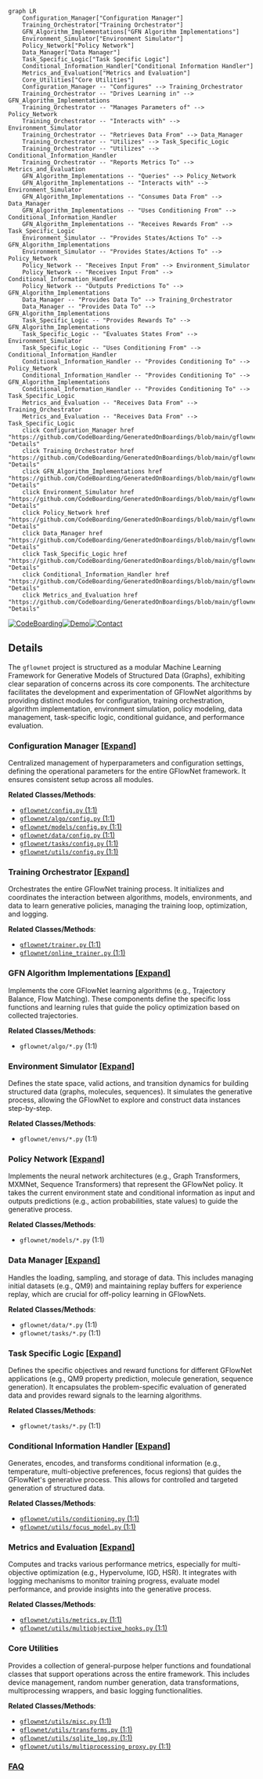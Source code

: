 ```mermaid
graph LR
    Configuration_Manager["Configuration Manager"]
    Training_Orchestrator["Training Orchestrator"]
    GFN_Algorithm_Implementations["GFN Algorithm Implementations"]
    Environment_Simulator["Environment Simulator"]
    Policy_Network["Policy Network"]
    Data_Manager["Data Manager"]
    Task_Specific_Logic["Task Specific Logic"]
    Conditional_Information_Handler["Conditional Information Handler"]
    Metrics_and_Evaluation["Metrics and Evaluation"]
    Core_Utilities["Core Utilities"]
    Configuration_Manager -- "Configures" --> Training_Orchestrator
    Training_Orchestrator -- "Drives Learning in" --> GFN_Algorithm_Implementations
    Training_Orchestrator -- "Manages Parameters of" --> Policy_Network
    Training_Orchestrator -- "Interacts with" --> Environment_Simulator
    Training_Orchestrator -- "Retrieves Data From" --> Data_Manager
    Training_Orchestrator -- "Utilizes" --> Task_Specific_Logic
    Training_Orchestrator -- "Utilizes" --> Conditional_Information_Handler
    Training_Orchestrator -- "Reports Metrics To" --> Metrics_and_Evaluation
    GFN_Algorithm_Implementations -- "Queries" --> Policy_Network
    GFN_Algorithm_Implementations -- "Interacts with" --> Environment_Simulator
    GFN_Algorithm_Implementations -- "Consumes Data From" --> Data_Manager
    GFN_Algorithm_Implementations -- "Uses Conditioning From" --> Conditional_Information_Handler
    GFN_Algorithm_Implementations -- "Receives Rewards From" --> Task_Specific_Logic
    Environment_Simulator -- "Provides States/Actions To" --> GFN_Algorithm_Implementations
    Environment_Simulator -- "Provides States/Actions To" --> Policy_Network
    Policy_Network -- "Receives Input From" --> Environment_Simulator
    Policy_Network -- "Receives Input From" --> Conditional_Information_Handler
    Policy_Network -- "Outputs Predictions To" --> GFN_Algorithm_Implementations
    Data_Manager -- "Provides Data To" --> Training_Orchestrator
    Data_Manager -- "Provides Data To" --> GFN_Algorithm_Implementations
    Task_Specific_Logic -- "Provides Rewards To" --> GFN_Algorithm_Implementations
    Task_Specific_Logic -- "Evaluates States From" --> Environment_Simulator
    Task_Specific_Logic -- "Uses Conditioning From" --> Conditional_Information_Handler
    Conditional_Information_Handler -- "Provides Conditioning To" --> Policy_Network
    Conditional_Information_Handler -- "Provides Conditioning To" --> GFN_Algorithm_Implementations
    Conditional_Information_Handler -- "Provides Conditioning To" --> Task_Specific_Logic
    Metrics_and_Evaluation -- "Receives Data From" --> Training_Orchestrator
    Metrics_and_Evaluation -- "Receives Data From" --> Task_Specific_Logic
    click Configuration_Manager href "https://github.com/CodeBoarding/GeneratedOnBoardings/blob/main/gflownet/Configuration_Manager.md" "Details"
    click Training_Orchestrator href "https://github.com/CodeBoarding/GeneratedOnBoardings/blob/main/gflownet/Training_Orchestrator.md" "Details"
    click GFN_Algorithm_Implementations href "https://github.com/CodeBoarding/GeneratedOnBoardings/blob/main/gflownet/GFN_Algorithm_Implementations.md" "Details"
    click Environment_Simulator href "https://github.com/CodeBoarding/GeneratedOnBoardings/blob/main/gflownet/Environment_Simulator.md" "Details"
    click Policy_Network href "https://github.com/CodeBoarding/GeneratedOnBoardings/blob/main/gflownet/Policy_Network.md" "Details"
    click Data_Manager href "https://github.com/CodeBoarding/GeneratedOnBoardings/blob/main/gflownet/Data_Manager.md" "Details"
    click Task_Specific_Logic href "https://github.com/CodeBoarding/GeneratedOnBoardings/blob/main/gflownet/Task_Specific_Logic.md" "Details"
    click Conditional_Information_Handler href "https://github.com/CodeBoarding/GeneratedOnBoardings/blob/main/gflownet/Conditional_Information_Handler.md" "Details"
    click Metrics_and_Evaluation href "https://github.com/CodeBoarding/GeneratedOnBoardings/blob/main/gflownet/Metrics_and_Evaluation.md" "Details"
```

[![CodeBoarding](https://img.shields.io/badge/Generated%20by-CodeBoarding-9cf?style=flat-square)](https://github.com/CodeBoarding/GeneratedOnBoardings)[![Demo](https://img.shields.io/badge/Try%20our-Demo-blue?style=flat-square)](https://www.codeboarding.org/demo)[![Contact](https://img.shields.io/badge/Contact%20us%20-%20contact@codeboarding.org-lightgrey?style=flat-square)](mailto:contact@codeboarding.org)

## Details

The `gflownet` project is structured as a modular Machine Learning Framework for Generative Models of Structured Data (Graphs), exhibiting clear separation of concerns across its core components. The architecture facilitates the development and experimentation of GFlowNet algorithms by providing distinct modules for configuration, training orchestration, algorithm implementation, environment simulation, policy modeling, data management, task-specific logic, conditional guidance, and performance evaluation.

### Configuration Manager [[Expand]](./Configuration_Manager.md)
Centralized management of hyperparameters and configuration settings, defining the operational parameters for the entire GFlowNet framework. It ensures consistent setup across all modules.


**Related Classes/Methods**:

- <a href="https://github.com/recursionpharma/gflownet/blob/trunk/src/gflownet/config.py#L1-L1" target="_blank" rel="noopener noreferrer">`gflownet/config.py` (1:1)</a>
- <a href="https://github.com/recursionpharma/gflownet/blob/trunk/src/gflownet/algo/config.py#L1-L1" target="_blank" rel="noopener noreferrer">`gflownet/algo/config.py` (1:1)</a>
- <a href="https://github.com/recursionpharma/gflownet/blob/trunk/src/gflownet/models/config.py#L1-L1" target="_blank" rel="noopener noreferrer">`gflownet/models/config.py` (1:1)</a>
- <a href="https://github.com/recursionpharma/gflownet/blob/trunk/src/gflownet/data/config.py#L1-L1" target="_blank" rel="noopener noreferrer">`gflownet/data/config.py` (1:1)</a>
- <a href="https://github.com/recursionpharma/gflownet/blob/trunk/src/gflownet/tasks/config.py#L1-L1" target="_blank" rel="noopener noreferrer">`gflownet/tasks/config.py` (1:1)</a>
- <a href="https://github.com/recursionpharma/gflownet/blob/trunk/src/gflownet/utils/config.py#L1-L1" target="_blank" rel="noopener noreferrer">`gflownet/utils/config.py` (1:1)</a>


### Training Orchestrator [[Expand]](./Training_Orchestrator.md)
Orchestrates the entire GFlowNet training process. It initializes and coordinates the interaction between algorithms, models, environments, and data to learn generative policies, managing the training loop, optimization, and logging.


**Related Classes/Methods**:

- <a href="https://github.com/recursionpharma/gflownet/blob/trunk/src/gflownet/trainer.py#L1-L1" target="_blank" rel="noopener noreferrer">`gflownet/trainer.py` (1:1)</a>
- <a href="https://github.com/recursionpharma/gflownet/blob/trunk/src/gflownet/online_trainer.py#L1-L1" target="_blank" rel="noopener noreferrer">`gflownet/online_trainer.py` (1:1)</a>


### GFN Algorithm Implementations [[Expand]](./GFN_Algorithm_Implementations.md)
Implements the core GFlowNet learning algorithms (e.g., Trajectory Balance, Flow Matching). These components define the specific loss functions and learning rules that guide the policy optimization based on collected trajectories.


**Related Classes/Methods**:

- `gflownet/algo/*.py` (1:1)


### Environment Simulator [[Expand]](./Environment_Simulator.md)
Defines the state space, valid actions, and transition dynamics for building structured data (graphs, molecules, sequences). It simulates the generative process, allowing the GFlowNet to explore and construct data instances step-by-step.


**Related Classes/Methods**:

- `gflownet/envs/*.py` (1:1)


### Policy Network [[Expand]](./Policy_Network.md)
Implements the neural network architectures (e.g., Graph Transformers, MXMNet, Sequence Transformers) that represent the GFlowNet policy. It takes the current environment state and conditional information as input and outputs predictions (e.g., action probabilities, state values) to guide the generative process.


**Related Classes/Methods**:

- `gflownet/models/*.py` (1:1)


### Data Manager [[Expand]](./Data_Manager.md)
Handles the loading, sampling, and storage of data. This includes managing initial datasets (e.g., QM9) and maintaining replay buffers for experience replay, which are crucial for off-policy learning in GFlowNets.


**Related Classes/Methods**:

- `gflownet/data/*.py` (1:1)
- `gflownet/tasks/*.py` (1:1)


### Task Specific Logic [[Expand]](./Task_Specific_Logic.md)
Defines the specific objectives and reward functions for different GFlowNet applications (e.g., QM9 property prediction, molecule generation, sequence generation). It encapsulates the problem-specific evaluation of generated data and provides reward signals to the learning algorithms.


**Related Classes/Methods**:

- `gflownet/tasks/*.py` (1:1)


### Conditional Information Handler [[Expand]](./Conditional_Information_Handler.md)
Generates, encodes, and transforms conditional information (e.g., temperature, multi-objective preferences, focus regions) that guides the GFlowNet's generative process. This allows for controlled and targeted generation of structured data.


**Related Classes/Methods**:

- <a href="https://github.com/recursionpharma/gflownet/blob/trunk/src/gflownet/utils/conditioning.py#L1-L1" target="_blank" rel="noopener noreferrer">`gflownet/utils/conditioning.py` (1:1)</a>
- <a href="https://github.com/recursionpharma/gflownet/blob/trunk/src/gflownet/utils/focus_model.py#L1-L1" target="_blank" rel="noopener noreferrer">`gflownet/utils/focus_model.py` (1:1)</a>


### Metrics and Evaluation [[Expand]](./Metrics_and_Evaluation.md)
Computes and tracks various performance metrics, especially for multi-objective optimization (e.g., Hypervolume, IGD, HSR). It integrates with logging mechanisms to monitor training progress, evaluate model performance, and provide insights into the generative process.


**Related Classes/Methods**:

- <a href="https://github.com/recursionpharma/gflownet/blob/trunk/src/gflownet/utils/metrics.py#L1-L1" target="_blank" rel="noopener noreferrer">`gflownet/utils/metrics.py` (1:1)</a>
- <a href="https://github.com/recursionpharma/gflownet/blob/trunk/src/gflownet/utils/multiobjective_hooks.py#L1-L1" target="_blank" rel="noopener noreferrer">`gflownet/utils/multiobjective_hooks.py` (1:1)</a>


### Core Utilities
Provides a collection of general-purpose helper functions and foundational classes that support operations across the entire framework. This includes device management, random number generation, data transformations, multiprocessing wrappers, and basic logging functionalities.


**Related Classes/Methods**:

- <a href="https://github.com/recursionpharma/gflownet/blob/trunk/src/gflownet/utils/misc.py#L1-L1" target="_blank" rel="noopener noreferrer">`gflownet/utils/misc.py` (1:1)</a>
- <a href="https://github.com/recursionpharma/gflownet/blob/trunk/src/gflownet/utils/transforms.py#L1-L1" target="_blank" rel="noopener noreferrer">`gflownet/utils/transforms.py` (1:1)</a>
- <a href="https://github.com/recursionpharma/gflownet/blob/trunk/src/gflownet/utils/sqlite_log.py#L1-L1" target="_blank" rel="noopener noreferrer">`gflownet/utils/sqlite_log.py` (1:1)</a>
- <a href="https://github.com/recursionpharma/gflownet/blob/trunk/src/gflownet/utils/multiprocessing_proxy.py#L1-L1" target="_blank" rel="noopener noreferrer">`gflownet/utils/multiprocessing_proxy.py` (1:1)</a>




### [FAQ](https://github.com/CodeBoarding/GeneratedOnBoardings/tree/main?tab=readme-ov-file#faq)